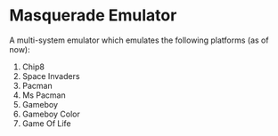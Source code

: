# Masquerade Emulator

A multi-system emulator which emulates the following platforms (as of now):
1) Chip8
2) Space Invaders
3) Pacman
4) Ms Pacman
5) Gameboy
6) Gameboy Color
7) Game Of Life
